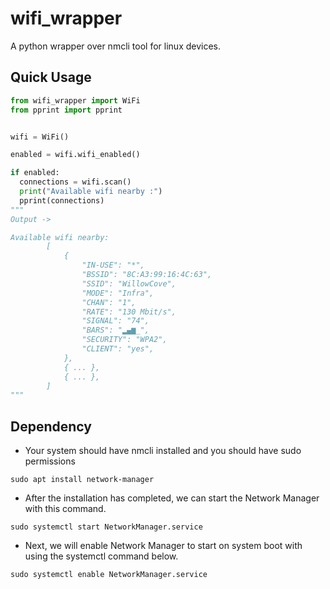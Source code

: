 # wifi_wrapper
A python wrapper over nmcli tool for linux devices.

## Quick Usage
```python
from wifi_wrapper import WiFi
from pprint import pprint


wifi = WiFi()

enabled = wifi.wifi_enabled()

if enabled:
  connections = wifi.scan()
  print("Available wifi nearby :")
  pprint(connections) 
"""
Output ->

Available wifi nearby:
        [
            {
                "IN-USE": "*",
                "BSSID": "8C:A3:99:16:4C:63",
                "SSID": "WillowCove",
                "MODE": "Infra",
                "CHAN": "1",
                "RATE": "130 Mbit/s",
                "SIGNAL": "74",
                "BARS": "▂▄▆_",
                "SECURITY": "WPA2",
                "CLIENT": "yes",    
            },
            { ... },
            { ... },
        ]
"""
```

## Dependency
- Your system should have nmcli installed and you should have sudo permissions
```console
sudo apt install network-manager
```

- After the installation has completed, we can start the Network Manager with this command.
```console
sudo systemctl start NetworkManager.service
```
- Next, we will enable Network Manager to start on system boot with using the systemctl command below. 

```console
sudo systemctl enable NetworkManager.service
```
